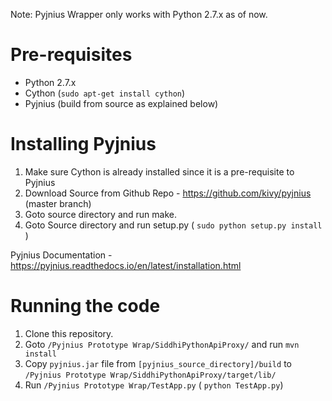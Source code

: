 Note: Pyjnius Wrapper only works with Python 2.7.x as of now.

# Pre-requisites
- Python 2.7.x
- Cython (`sudo apt-get install cython`)
- Pyjnius (build from source as explained below)

# Installing Pyjnius
1) Make sure Cython is already installed since it is a pre-requisite to Pyjnius
2) Download Source from Github Repo - https://github.com/kivy/pyjnius (master branch)
3) Goto source directory and run make.
4) Goto Source directory and run setup.py ( `sudo python setup.py install` )

Pyjnius Documentation - https://pyjnius.readthedocs.io/en/latest/installation.html
 
# Running the code
1) Clone this repository.
2) Goto `/Pyjnius Prototype Wrap/SiddhiPythonApiProxy/` and run `mvn install`
3) Copy `pyjnius.jar` file from `[pyjnius_source_directory]/build` to `/Pyjnius Prototype Wrap/SiddhiPythonApiProxy/target/lib/`
4) Run `/Pyjnius Prototype Wrap/TestApp.py` ( `python TestApp.py`)

